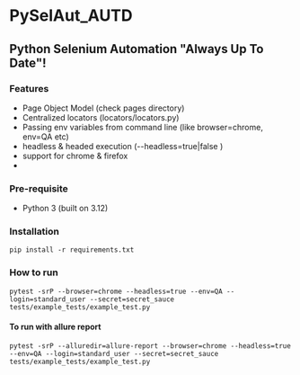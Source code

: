 # PySelAut_AUTD

## Python Selenium Automation "Always Up To Date"!

### Features
- Page Object Model (check pages directory)
- Centralized locators (locators/locators.py)
- Passing env variables from command line (like browser=chrome, env=QA etc)
- headless & headed execution (--headless=true|false )
- support for chrome & firefox
- 
### Pre-requisite
- Python 3 (built on 3.12)

### Installation 
`pip install -r requirements.txt`

### How to run
```
pytest -srP --browser=chrome --headless=true --env=QA --login=standard_user --secret=secret_sauce tests/example_tests/example_test.py
```
#### To run with allure report
```
pytest -srP --alluredir=allure-report --browser=chrome --headless=true --env=QA --login=standard_user --secret=secret_sauce tests/example_tests/example_test.py
```
